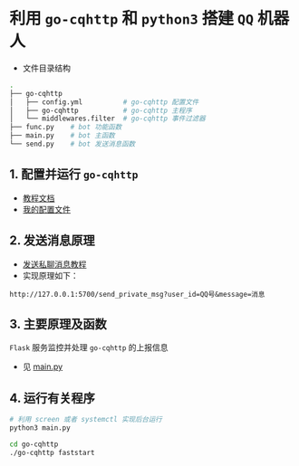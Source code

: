 # 利用 `go-cqhttp` 和 `python3` 搭建 `QQ` 机器人

- 文件目录结构

```bash
.
├── go-cqhttp
│   ├── config.yml          # go-cqhttp 配置文件
│   ├── go-cqhttp           # go-cqhttp 主程序
│   └── middlewares.filter  # go-cqhttp 事件过滤器
├── func.py    # bot 功能函数
├── main.py    # bot 主函数
└── send.py    # bot 发送消息函数
```

## 1. 配置并运行 `go-cqhttp`

- [教程文档](https://docs.go-cqhttp.org/guide/)
- [我的配置文件](go-cqhttp)

## 2. 发送消息原理

- [发送私聊消息教程](https://docs.go-cqhttp.org/api/#发送私聊消息)
- 实现原理如下：

```text
http://127.0.0.1:5700/send_private_msg?user_id=QQ号&message=消息
```

## 3. 主要原理及函数

`Flask` 服务监控并处理 `go-cqhttp` 的上报信息

- 见 [main.py](main.py)

## 4. 运行有关程序

```bash
# 利用 screen 或者 systemctl 实现后台运行
python3 main.py

cd go-cqhttp
./go-cqhttp faststart
```


